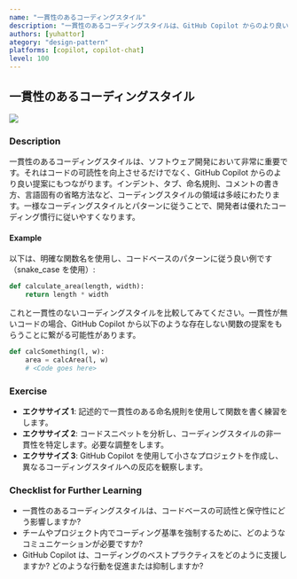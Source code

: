 ```yaml
---
name: "一貫性のあるコーディングスタイル"
description: "一貫性のあるコーディングスタイルは、GitHub Copilot からのより良い提案につながります。"
authors: [yuhattor]
ategory: "design-pattern"
platforms: [copilot, copilot-chat]
level: 100
---
```


## 一貫性のあるコーディングスタイル

[<img src="https://img.shields.io/badge/Lv3-Mature_Best_Practice-brightgreen">](https://github.com/orgs/AI-Native-Development/projects/1/)

### Description

一貫性のあるコーディングスタイルは、ソフトウェア開発において非常に重要です。それはコードの可読性を向上させるだけでなく、GitHub Copilot からのより良い提案にもつながります。インデント、タブ、命名規則、コメントの書き方、言語固有の省略方法など、コーディングスタイルの領域は多岐にわたります。一様なコーディングスタイルとパターンに従うことで、開発者は優れたコーディング慣行に従いやすくなります。

#### Example

以下は、明確な関数名を使用し、コードベースのパターンに従う良い例です（snake_case を使用）: 

```python
def calculate_area(length, width):
    return length * width
```

これと一貫性のないコーディングスタイルを比較してみてください。一貫性が無いコードの場合、GitHub Copilot から以下のような存在しない関数の提案をもらうことに繋がる可能性があります。

```python
def calcSomething(l, w):
    area = calcArea(l, w)
    # <Code goes here>
```

### Exercise

- **エクササイズ 1**: 記述的で一貫性のある命名規則を使用して関数を書く練習をします。
- **エクササイズ 2**: コードスニペットを分析し、コーディングスタイルの非一貫性を特定します。必要な調整をします。
- **エクササイズ 3**: GitHub Copilot を使用して小さなプロジェクトを作成し、異なるコーディングスタイルへの反応を観察します。

### Checklist for Further Learning

- 一貫性のあるコーディングスタイルは、コードベースの可読性と保守性にどう影響しますか?
- チームやプロジェクト内でコーディング基準を強制するために、どのようなコミュニケーションが必要ですか?
- GitHub Copilot は、コーディングのベストプラクティスをどのように支援しますか? どのような行動を促進または抑制しますか?
